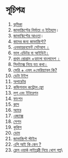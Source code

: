 # সূচিপত্র

1. &#x20;[ভুমিকা](01-intro.md)
2. &#x20;[জাভাস্ক্রিপ্টের নির্মাতা ও ইতিহাস](02-history.md)।
3. &#x20;[জাভাস্কিপ্টের আওতা](03-features.md)।
4. &#x20;[কাদের জন্য জাভাস্ক্রিপ্ট?](04-users.md)
5. &#x20;[এনভায়রনমেন্ট সেটআপ ।](05-environment-setup.md)
6. &#x20;[ভাল এডিটর বা আইডিই।](06-editor-ide.md)
7. &#x20;[প্রথম প্রোগ্রাম =হ্যালো বাংলাদেশ ।](07-hello%20Bangladesh.md)
8. &#x20;[সিনট্যাক্স নিয়ে যত কথা।](08-js-syntex.md)
9. &#x20;[ভেরি + এবল =ভেরিয়্যাবল কি?](09-JavaScript\_variable.md)
10. &#x20;[ডেটা টাইপ](10-datatype.md)
11. &#x20;[অপারেটর](11-oparator.md)
12. &#x20;[কন্ডিশনাল কন্ট্রোল ফ্লো](12-conditional-flow.md)
13. &#x20;[লুপ এবং ইটারেশন](13-loop.md)
14. &#x20;[ফাংশন](14-function.md)
15. &#x20;[ক্লাস](15-class.md)
16. &#x20;[অ্যারে](16-array.md)
17. &#x20;[এজ্যাক্স](20-dom.md)
18. &#x20;[সেশন](18-session.md)
19. &#x20;[কুকিস](19-cookies.md)
20. &#x20;[ডোম](20-dom.md)
21. &#x20;[জাভাস্ক্রিপ্ট স্টাইল](21-js-style.md)
22. &#x20;[এপি আই কি কেন ?](22-what-is-api.md)
23. &#x20;[ফ্রেম ওয়ার্ক লাইব্রেরী নিয়ে খোশ গল্প](23-framework-library-gossip.md)\

